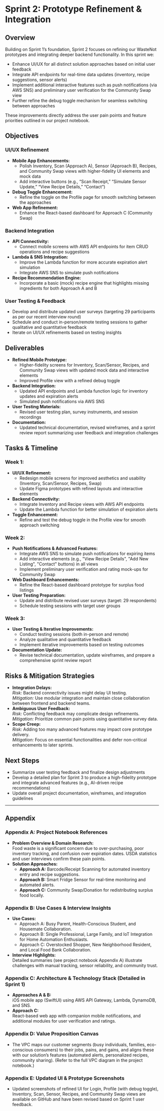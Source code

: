 # Sprint 2: Prototype Refinement & Integration

## Overview

Building on Sprint 1’s foundation, Sprint 2 focuses on refining our WasteNot prototypes and integrating deeper backend functionality. In this sprint we:

- Enhance UI/UX for all distinct solution approaches based on initial user feedback
- Integrate API endpoints for real-time data updates (inventory, recipe suggestions, sensor alerts)
- Implement additional interactive features such as push notifications (via AWS SNS) and preliminary user verification for the Community Swap view
- Further refine the debug toggle mechanism for seamless switching between approaches

These improvements directly address the user pain points and feature priorities outlined in our project notebook.

## Objectives

### UI/UX Refinement

- **Mobile App Enhancements:**
  - Polish Inventory, Scan (Approach A), Sensor (Approach B), Recipes, and Community Swap views with higher-fidelity UI elements and mock data
  - Add interactive buttons (e.g., “Scan Receipt,” “Simulate Sensor Update,” “View Recipe Details,” “Contact”)
- **Debug Toggle Enhancement:**
  - Refine the toggle on the Profile page for smooth switching between the approaches
- **Web App Refinement:**
  - Enhance the React-based dashboard for Approach C (Community Swap)

### Backend Integration

- **API Connectivity:**
  - Connect mobile screens with AWS API endpoints for item CRUD operations and recipe suggestions
- **Lambda & SNS Integration:**
  - Improve the Lambda function for more accurate expiration alert simulation
  - Integrate AWS SNS to simulate push notifications
- **Recipe Recommendation Engine:**
  - Incorporate a basic (mock) recipe engine that highlights missing ingredients for both Approach A and B

### User Testing & Feedback

- Develop and distribute updated user surveys (targeting 29 participants as per our recent interview round)
- Schedule and conduct in-person/remote testing sessions to gather qualitative and quantitative feedback
- Iterate on UI/UX refinements based on testing insights

## Deliverables

- **Refined Mobile Prototype:**
  - Higher-fidelity screens for Inventory, Scan/Sensor, Recipes, and Community Swap views with updated mock data and interactive elements
  - Improved Profile view with a refined debug toggle
- **Backend Integration:**
  - Updated API endpoints and Lambda function logic for inventory updates and expiration alerts
  - Simulated push notifications via AWS SNS
- **User Testing Materials:**
  - Revised user testing plan, survey instruments, and session recordings
- **Documentation:**
  - Updated technical documentation, revised wireframes, and a sprint review report summarizing user feedback and integration challenges

## Tasks & Timeline

### Week 1:

- **UI/UX Refinement:**
  - Redesign mobile screens for improved aesthetics and usability (Inventory, Scan/Sensor, Recipes, Swap)
  - Update Figma prototypes with refined layouts and interactive elements
- **Backend Connectivity:**
  - Integrate Inventory and Recipe views with AWS API endpoints
  - Update the Lambda function for better simulation of expiration alerts
- **Toggle Enhancement:**
  - Refine and test the debug toggle in the Profile view for smooth approach switching

### Week 2:

- **Push Notifications & Advanced Features:**
  - Integrate AWS SNS to simulate push notifications for expiring items
  - Add interactive elements (e.g., "View Recipe Details", "Add New Listing", "Contact" buttons) in all views
  - Implement preliminary user verification and rating mock-ups for Community Swap
- **Web Dashboard Enhancements:**
  - Refine the React-based dashboard prototype for surplus food listings
- **User Testing Preparation:**
  - Update and distribute revised user surveys (target: 29 respondents)
  - Schedule testing sessions with target user groups

### Week 3:

- **User Testing & Iterative Improvements:**
  - Conduct testing sessions (both in-person and remote)
  - Analyze qualitative and quantitative feedback
  - Implement iterative improvements based on testing outcomes
- **Documentation Update:**
  - Revise technical documentation, update wireframes, and prepare a comprehensive sprint review report

## Risks & Mitigation Strategies

- **Integration Delays:**  
  _Risk:_ Backend connectivity issues might delay UI testing.  
  _Mitigation:_ Use modular integration and maintain close collaboration between frontend and backend teams.
- **Ambiguous User Feedback:**  
  _Risk:_ Conflicting feedback may complicate design refinements.  
  _Mitigation:_ Prioritize common pain points using quantitative survey data.
- **Scope Creep:**  
  _Risk:_ Adding too many advanced features may impact core prototype delivery.  
  _Mitigation:_ Focus on essential functionalities and defer non-critical enhancements to later sprints.

## Next Steps

- Summarize user testing feedback and finalize design adjustments
- Develop a detailed plan for Sprint 3 to produce a high-fidelity prototype and integrate advanced features (e.g., AI-driven recipe recommendations)
- Update overall project documentation, wireframes, and integration guidelines

---

## Appendix

### Appendix A: Project Notebook References

- **Problem Overview & Domain Research:**  
  Food waste is a significant concern due to over-purchasing, poor inventory tracking, and confusion over expiration dates. USDA statistics and user interviews confirm these pain points.
- **Solution Approaches:**
  - **Approach A:** Barcode/Receipt Scanning for automated inventory entry and recipe suggestions.
  - **Approach B:** Smart Fridge Sensor for real-time monitoring and automated alerts.
  - **Approach C:** Community Swap/Donation for redistributing surplus food locally.

### Appendix B: Use Cases & Interview Insights

- **Use Cases:**
  - Approach A: Busy Parent, Health-Conscious Student, and Housemate Collaboration.
  - Approach B: Single Professional, Large Family, and IoT Integration for Home Automation Enthusiasts.
  - Approach C: Overstocked Shopper, New Neighborhood Resident, and Local Food Bank Collaboration.
- **Interview Highlights:**  
  Detailed summaries (see project notebook Appendix A) illustrate challenges with manual tracking, sensor reliability, and community trust.

### Appendix C: Architecture & Technology Stack (Detailed in Sprint 1)

- **Approaches A & B:**  
  iOS mobile app (SwiftUI) using AWS API Gateway, Lambda, DynamoDB, and SNS.
- **Approach C:**  
  React-based web app with companion mobile notifications, and additional modules for user verification and ratings.

### Appendix D: Value Proposition Canvas

- The VPC maps our customer segments (busy individuals, families, eco-conscious consumers) to their jobs, pains, and gains, and aligns these with our solution’s features (automated alerts, personalized recipes, community sharing). (Refer to the full VPC diagram in the project notebook.)

### Appendix E: Updated UI & Prototype Screenshots

- Updated screenshots of refined UI for Login, Profile (with debug toggle), Inventory, Scan, Sensor, Recipes, and Community Swap views are available on GitHub and have been revised based on Sprint 1 user feedback.

